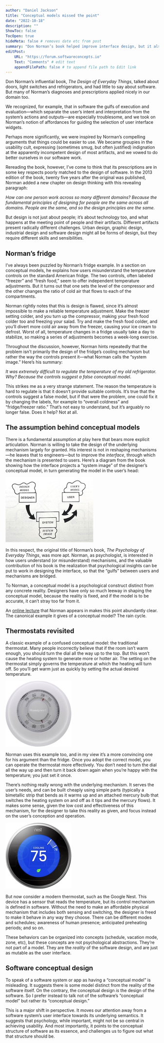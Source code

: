 ```yaml
---
author: "Daniel Jackson"
title: "Conceptual models missed the point"
date: "2022-10-18"
description: ""
ShowToc: false
TocOpen: true
hideMeta: false # removes date etc from post
summary: "Don Norman’s book helped improve interface design, but it also misled us."
editPost:
    URL: "https://forum.softwareconcepts.io"
    Text: "Comments" # edit text
    appendFilePath: false # to append file path to Edit link
---
```

Don Norman’s influential book, *The Design of Everyday Things*, talked about doors, light switches and refrigerators, and had little to say about software. But many of Norman’s diagnoses and prescriptions applied nicely in our domain too.

We recognized, for example, that in software the gulfs of execution and evaluation—which separate the user’s intent and interpretation from the system’s actions and outputs—are especially troublesome, and we took on Norman’s notion of affordances for guiding the selection of user interface widgets.

Perhaps more significantly, we were inspired by Norman’s compelling arguments that things could be easier to use. We became groupies in the usability cult, expressing (sometimes smug, but often justified) indignation at the apparently incompetent design of most artifacts, and we vowed to do better ourselves in our software work.

Rereading the book, however, I’ve come to think that its prescriptions are in some key respects poorly matched to the design of software. In the 2013 edition of the book, twenty five years after the original was published, Norman added a new chapter on design thinking with this revealing paragraph:

*How can one person work across so many different domains? Because the fundamental principles of designing for people are the same across all domains. People are the same, and so the design principles are the same.*

But design is not just about people; it’s about technology too, and what happens at the meeting point of people and their artifacts. Different artifacts present radically different challenges. Urban design, graphic design, industrial design and software design   might all be forms of design, but they require different skills and sensibilities.

## Norman’s fridge

I’ve always been puzzled by Norman’s fridge example. In a section on conceptual models, he explains how users misunderstand the temperature controls on the standard American fridge. The two controls, often labeled “freezer” and “fresh food,” seem to offer independent temperature adjustments. But it turns out that one sets the level of the compressor and the other changes the ratio of cold air that flows to each of the compartments.

Norman rightly notes that this is design is flawed, since it’s almost impossible to make a reliable temperature adjustment. Make the freezer setting colder, and you turn up the compressor, making your fresh food colder too and freezing your salad. Try and make the fresh food colder, and you’ll divert more cold air away from the freezer, causing your ice cream to defrost. Worst of all, temperature changes in a fridge usually take a day to stabilize, so making a series of adjustments becomes a week-long exercise.

Throughout the discussion, however, Norman hints repeatedly that the problem isn’t primarily the design of the fridge’s cooling mechanism but rather the way the controls present it—what Norman calls the “system image.” Here’s his summary:

*It was extremely difficult to regulate the temperature of my old refrigerator. Why? Because the controls suggest a false conceptual model.* 

This strikes me as a very strange statement. The reason the temperature is hard to regulate is that it doesn’t provide suitable controls. It’s true that the controls suggest a false model, but if that were the problem, one could fix it by changing the labels, for example to “overall coldness” and “fridge/freezer ratio.” That’s not easy to understand, but it’s arguably no longer false. Does it help? Not at all.

## The assumption behind conceptual models
There is a fundamental assumption at play here that bears more explicit articulation. Norman is willing to take the design of the underlying mechanism largely for granted. His interest is not in reshaping mechanisms—he leaves that to engineers—but to improve the *interface*, through which the mechanism is presented to users. Here’s a diagram from the book showing how the interface projects a “system image” of the designer’s conceptual model, in turn generating the model in the user’s head:

![](system-image-norman.jpg)

In this respect, the original title of Norman’s book, *The Psychology of Everyday Things*, was more apt. Norman, as psychologist, is interested in how users understand (or misunderstand) mechanisms, and the valuable contribution of his book is the realization that psychological insights can be put to work in designing the interface, so that the “gulfs” between users and mechanisms are bridged.

To Norman, a conceptual model is a psychological construct distinct from any concrete reality. Designers have only so much leeway in shaping the conceptual model, because the reality is fixed, and if the model is to be accurate, it can’t stray too far from it. 

An [online lecture](https://www.youtube.com/watch?v=shSCUNxtn18) that Norman appears in makes this point abundantly clear. The canonical example it gives of a conceptual model? The rain cycle.

## Thermostats revisited
A classic example of a confused conceptual model: the traditional thermostat. Many people incorrectly believe that if the room isn’t warm enough, you should turn the dial all the way up to the top. But this won’t cause the heating system to generate more or hotter air. The setting on the thermostat simply governs the temperature at which the heating will turn off. So you’ll get warm just as quickly by setting the actual desired temperature.

![](honeywell-thermostat.jpg)

Norman uses this example too, and in my view it’s a more convincing one for his argument than the fridge. Once you adopt the correct model, you can operate the thermostat more effectively. You don’t need to turn the dial all the way up and then turn it back down again when you’re happy with the temperature; you just set it once. 

There’s nothing really wrong with the underlying mechanism. It serves the user’s needs, and can be built cheaply using simple parts (typically a bimetallic strip that bends as it warms up and an attached mercury bulb that switches the heating system on and off as it tips and the mercury flows). It makes some sense, given the low cost and effectiveness of this mechanism, for the designer to take this reality as given, and focus instead on the user’s conception and operation.

![](nest-thermostat.jpg)

But now consider a modern thermostat, such as the Google Nest. This device has a sensor that reads the temperature, but its control mechanism is defined in software. Without the need to make an affordable physical mechanism that includes both sensing and switching, the designer is freed to make it behave in any way they choose. There can be different modes and schedules; awareness of human presence; anticipated preheating periods; and so on.

These behaviors can be organized into concepts (schedule, vacation mode, zone, etc), but these concepts are not psychological abstractions. They’re not part of a model. They are the *reality* of the software design, and are just as mutable as the user interface.

## Software conceptual design

To speak of a software system or app as having a “conceptual model” is misleading. It suggests there is some model distinct from the reality of the software itself. On the contrary, the conceptual design *is* the design of the software. So I prefer instead to talk not of the software’s “conceptual model” but rather its “conceptual design.”

This is a major shift in perspective. It moves our attention away from a software system’s user interface towards its underlying semantics. It suggests that psychology, while important, might not be so central in achieving usability. And most importantly, it points to the conceptual structure of software as its essence, and challenges us to figure out what that structure should be.